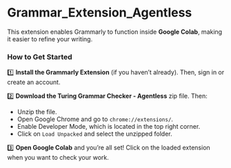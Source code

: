 # Grammar_Extension_Agentless
This extension enables Grammarly to function inside **Google Colab**, making it easier to refine your writing.
### **How to Get Started**
:one: **Install the Grammarly Extension** (if you haven’t already). Then, sign in or create an account.

:two: **Download the Turing Grammar Checker - Agentless** zip file. Then:
  - Unzip the file.
  - Open Google Chrome and go to `chrome://extensions/`.
  - Enable Developer Mode, which is located in the top right corner.
  - Click on `Load Unpacked` and select the unzipped folder.

:three: **Open Google Colab** and you’re all set! Click on the loaded extension when you want to check your work.
